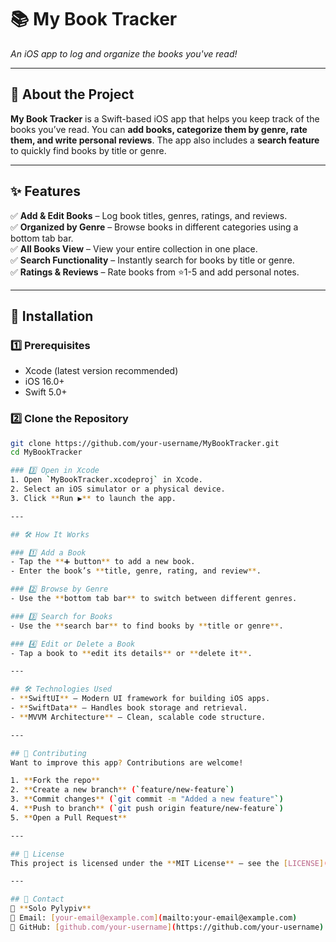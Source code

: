 # 📚 My Book Tracker
*An iOS app to log and organize the books you've read!*

---

## 📖 About the Project  
**My Book Tracker** is a Swift-based iOS app that helps you keep track of the books you’ve read. You can **add books, categorize them by genre, rate them, and write personal reviews**. The app also includes a **search feature** to quickly find books by title or genre.

---

## ✨ Features  
✅ **Add & Edit Books** – Log book titles, genres, ratings, and reviews.  
✅ **Organized by Genre** – Browse books in different categories using a bottom tab bar.  
✅ **All Books View** – View your entire collection in one place.  
✅ **Search Functionality** – Instantly search for books by title or genre.  
✅ **Ratings & Reviews** – Rate books from ⭐1-5 and add personal notes.  

---

## 🚀 Installation  

### 1️⃣ Prerequisites  
- Xcode (latest version recommended)  
- iOS 16.0+  
- Swift 5.0+  

### 2️⃣ Clone the Repository  
```bash
git clone https://github.com/your-username/MyBookTracker.git
cd MyBookTracker

### 3️⃣ Open in Xcode  
1. Open `MyBookTracker.xcodeproj` in Xcode.  
2. Select an iOS simulator or a physical device.  
3. Click **Run ▶️** to launch the app.  

---

## 🛠️ How It Works  

### 1️⃣ Add a Book  
- Tap the **➕ button** to add a new book.  
- Enter the book’s **title, genre, rating, and review**.  

### 2️⃣ Browse by Genre  
- Use the **bottom tab bar** to switch between different genres.  

### 3️⃣ Search for Books  
- Use the **search bar** to find books by **title or genre**.  

### 4️⃣ Edit or Delete a Book  
- Tap a book to **edit its details** or **delete it**.  

---

## 🛠️ Technologies Used  
- **SwiftUI** – Modern UI framework for building iOS apps.  
- **SwiftData** – Handles book storage and retrieval.  
- **MVVM Architecture** – Clean, scalable code structure.  

---

## 🤝 Contributing  
Want to improve this app? Contributions are welcome!  

1. **Fork the repo**  
2. **Create a new branch** (`feature/new-feature`)  
3. **Commit changes** (`git commit -m "Added a new feature"`)  
4. **Push to branch** (`git push origin feature/new-feature`)  
5. **Open a Pull Request**  

---

## 📜 License  
This project is licensed under the **MIT License** – see the [LICENSE](LICENSE) file for details.  

---

## 📩 Contact  
👤 **Solo Pylypiv**  
📧 Email: [your-email@example.com](mailto:your-email@example.com)  
🔗 GitHub: [github.com/your-username](https://github.com/your-username)  
